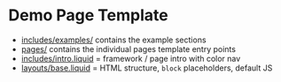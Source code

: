 # Demo Page Template

- [includes/examples/](./includes/examples) contains the example sections
- [pages/](./pages) contains the individual pages template entry points
- [includes/intro.liquid](./includes/intro.liquid) = framework / page intro with color nav
- [layouts/base.liquid](./layouts/base.liquid) = HTML structure, `block` placeholders, default JS
